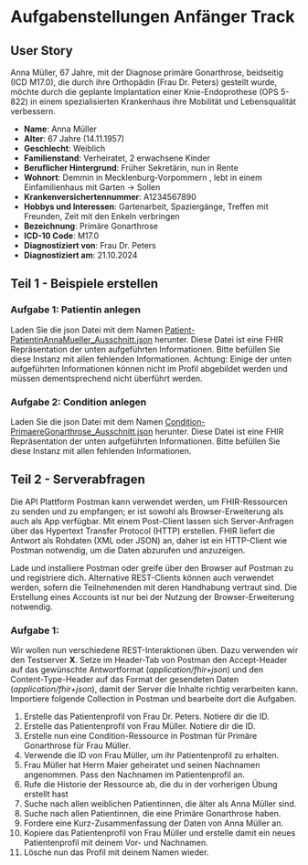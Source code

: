 # Aufgabenstellungen Anfänger Track

## User Story
Anna Müller, 67 Jahre, mit der Diagnose primäre Gonarthrose, beidseitig (ICD M17.0), die durch ihre Orthopädin (Frau Dr. Peters) gestellt wurde, möchte durch die geplante Implantation einer Knie-Endoprothese (OPS 5-822) in einem spezialisierten Krankenhaus ihre Mobilität und Lebensqualität verbessern.

- **Name**: Anna Müller
- **Alter**: 67 Jahre (14.11.1957)
- **Geschlecht**: Weiblich
- **Familienstand**: Verheiratet, 2 erwachsene Kinder
- **Beruflicher Hintergrund**: Früher Sekretärin, nun in Rente
- **Wohnort**: Demmin in Mecklenburg-Vorpommern , lebt in einem Einfamilienhaus mit Garten → Sollen 
- **Krankenversichertennummer**: A1234567890
- **Hobbys und Interessen**: Gartenarbeit, Spaziergänge, Treffen mit Freunden, Zeit mit den Enkeln verbringen
- **Bezeichnung**: Primäre Gonarthrose
- **ICD-10 Code**: M17.0
- **Diagnostiziert von**: Frau Dr. Peters
- **Diagnostiziert am**: 21.10.2024

## Teil 1 - Beispiele erstellen
### Aufgabe 1: Patientin anlegen
Laden Sie die json Datei mit dem Namen  [Patient-PatientinAnnaMueller_Ausschnitt.json](https://wiki.gematik.de/download/attachments/606557316/Patient-PatientinAnnaMueller_Ausschnitt.json?version=1&modificationDate=1731596482272&api=v2) herunter. Diese Datei ist eine FHIR Repräsentation der unten aufgeführten Informationen. Bitte befüllen Sie diese Instanz mit allen fehlenden Informationen.  Achtung: Einige der unten aufgeführten Informationen können nicht im Profil abgebildet werden und müssen dementsprechend nicht überführt werden.

### Aufgabe 2: Condition anlegen
Laden Sie die json Datei mit dem Namen  [Condition-PrimaereGonarthrose_Ausschnitt.json](https://wiki.gematik.de/download/attachments/606557316/Condition-PrimaereGonarthrose_Ausschnitt.json?version=1&modificationDate=1731596519747&api=v2) herunter. Diese Datei ist eine FHIR Repräsentation der unten aufgeführten Informationen. Bitte befüllen Sie diese Instanz mit allen fehlenden Informationen.  

## Teil 2 - Serverabfragen

Die API Plattform Postman kann verwendet werden, um FHIR-Ressourcen zu senden und zu empfangen; er ist sowohl als Browser-Erweiterung als auch als App verfügbar. Mit einem Post-Client lassen sich Server-Anfragen über das Hypertext Transfer Protocol (HTTP) erstellen. FHIR liefert die Antwort als Rohdaten (XML oder JSON) an, daher ist ein HTTP-Client wie Postman notwendig, um die Daten abzurufen und anzuzeigen.

Lade und installiere Postman oder greife über den Browser auf Postman zu und registriere dich. Alternative REST-Clients können auch verwendet werden, sofern die Teilnehmenden mit deren Handhabung vertraut sind. Die Erstellung eines Accounts ist nur bei der Nutzung der Browser-Erweiterung notwendig.

### Aufgabe 1: 

Wir wollen nun verschiedene REST-Interaktionen üben. Dazu verwenden wir den Testserver **X**. Setze im Header-Tab von Postman den Accept-Header auf das gewünschte Antwortformat (*application/fhir+json*) und den Content-Type-Header auf das Format der gesendeten Daten (*application/fhir+json*), damit der Server die Inhalte richtig verarbeiten kann. Importiere folgende Collection in Postman und bearbeite dort die Aufgaben.

1. Erstelle das Patientenprofil von Frau Dr. Peters. Notiere dir die ID.
2. Erstelle das Patientenprofil von Frau Müller. Notiere dir die ID.
4. Erstelle nun eine Condition-Ressource in Postman für Primäre Gonarthrose für Frau Müller.
5. Verwende die ID von Frau Müller, um ihr Patientenprofil zu erhalten.
6. Frau Müller hat Herrn Maier geheiratet und seinen Nachnamen angenommen. Pass den Nachnamen im Patientenprofil an.
7. Rufe die Historie der Ressource ab, die du in der vorherigen Übung erstellt hast
8. Suche nach allen weiblichen Patientinnen, die älter als Anna Müller sind.
9. Suche nach allen Patientinnen, die eine Primäre Gonarthrose haben.
10. Fordere eine Kurz-Zusammenfassung der Daten von Anna Müller an.
11. Kopiere das Patientenprofil von Frau Müller und erstelle damit ein neues Patientenprofil mit deinem Vor- und Nachnamen.
12. Lösche nun das Profil mit deinem Namen wieder.

